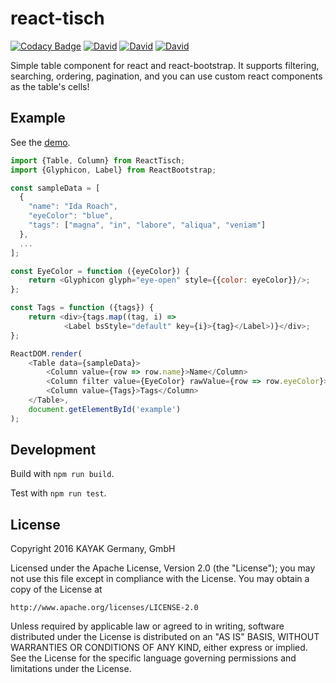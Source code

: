 # react-tisch

[![Codacy Badge](https://api.codacy.com/project/badge/Grade/f65c5b755f6d499a883e293332da2da6)](https://www.codacy.com/app/remi-k2620/react-tisch?utm_source=github.com&amp;utm_medium=referral&amp;utm_content=kayak/react-tisch&amp;utm_campaign=Badge_Grade)
[![David](https://img.shields.io/david/kayak/react-tisch.svg)](https://david-dm.org/kayak/react-tisch)
[![David](https://img.shields.io/david/dev/kayak/react-tisch.svg)](https://david-dm.org/kayak/react-tisch)
[![David](https://img.shields.io/david/peer/kayak/react-tisch.svg)](https://david-dm.org/kayak/react-tisch)

Simple table component for react and react-bootstrap. It supports filtering, searching, ordering, pagination, and you
can use custom react components as the table's cells!

## Example

See the [demo](http://kayak.github.io/react-tisch/examples/index.html).

```js
import {Table, Column} from ReactTisch;
import {Glyphicon, Label} from ReactBootstrap;

const sampleData = [
  {
    "name": "Ida Roach",
    "eyeColor": "blue",
    "tags": ["magna", "in", "labore", "aliqua", "veniam"]
  },
  ...
];

const EyeColor = function ({eyeColor}) {
    return <Glyphicon glyph="eye-open" style={{color: eyeColor}}/>;
};

const Tags = function ({tags}) {
    return <div>{tags.map((tag, i) =>
            <Label bsStyle="default" key={i}>{tag}</Label>)}</div>;
};

ReactDOM.render(
    <Table data={sampleData}>
        <Column value={row => row.name}>Name</Column>
        <Column filter value={EyeColor} rawValue={row => row.eyeColor}>Eye color</Column>
        <Column value={Tags}>Tags</Column>
    </Table>,
    document.getElementById('example')
);
```

## Development

Build with `npm run build`.

Test with `npm run test`.

## License

Copyright 2016 KAYAK Germany, GmbH

Licensed under the Apache License, Version 2.0 (the "License"); you may not use this file except in compliance with the License. You may obtain a copy of the License at

    http://www.apache.org/licenses/LICENSE-2.0

Unless required by applicable law or agreed to in writing, software distributed under the License is distributed on an "AS IS" BASIS, WITHOUT WARRANTIES OR CONDITIONS OF ANY KIND, either express or implied. See the License for the specific language governing permissions and limitations under the License.